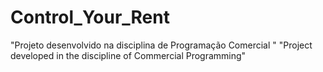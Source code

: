# Control_Your_Rent
"Projeto desenvolvido na disciplina de Programação Comercial "
"Project developed in the discipline of Commercial Programming"
